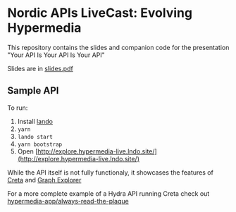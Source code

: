 # Nordic APIs LiveCast: Evolving Hypermedia

This repository contains the slides and companion code for the presentation "Your API Is Your API Is Your API"

Slides are in [slides.pdf](slides.pdf)

## Sample API

To run:

1. Install [lando](https://github.com/lando/lando/releases)
2. `yarn`
3. `lando start`
4. `yarn bootstrap`
5. Open [http://explore.hypermedia-live.lndo.site/](http://explore.hypermedia-live.lndo.site/)

While the API itself is not fully functionaly, it showcases the features of [Creta](https://creta.hypermedia.app/) and [Graph Explorer](https://github.com/zazuko/graph-explorer)

For a more complete example of a Hydra API running Creta check out [hypermedia-app/always-read-the-plaque](https://github.com/hypermedia-app/always-read-the-plaque)
